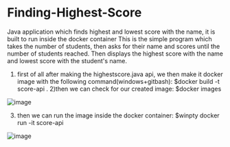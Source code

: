 # Finding-Highest-Score
Java application which finds highest and lowest score with the name, it is built to run inside the docker container
This is the simple program which takes the number of students, then asks for their name and scores until the number of students reached. Then displays the highest score with the name and lowest score with the student's name. 
1) first of all after making the highestscore.java api, we then make it docker image with the following command(windows+gitbash):
  $docker build -t score-api .
2)then we can check for our created image:
  $docker images
  
  ![image](https://user-images.githubusercontent.com/24220136/227763698-fe497afd-f9f7-4ba2-97d0-4d8a1782d116.png)

3) then we can run the image inside the docker container:
  $winpty docker run -it score-api
   
  ![image](https://user-images.githubusercontent.com/24220136/227763629-6050c72c-34a3-42ae-86ab-93c19a65953b.png)
